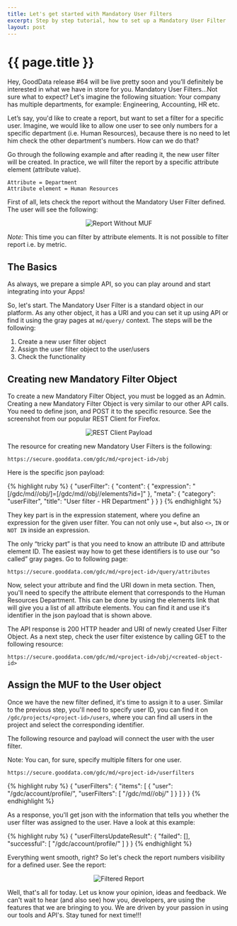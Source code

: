 ```yaml
---
title: Let's get started with Mandatory User Filters
excerpt: Step by step tutorial, how to set up a Mandatory User Filter
layout: post
---
```


# {{ page.title }}

Hey, GoodData release #64 will be live pretty soon and you’ll definitely be interested in what we have in store for you. Mandatory User Filters...Not sure what to expect? Let's imagine the following situation: Your company has multiple departments, for example: Engineering, Accounting, HR etc.

Let’s say, you'd like to create a report, but want to set a filter for a specific user. Imagine, we would like to allow one user to see only numbers for a specific department (i.e. Human Resources), because there is no need to let him check the other department's numbers. How can we do that? 

Go through the following example and after reading it, the new user filter will be created. In practice, we will filter the report by a specific attribute element (attribute value). 

`Attribute = Department`  
`Attribute element = Human Resources`

First of all, lets check the report without the Mandatory User Filter defined. The user will see the following:

<p>
<center><img src="{{ site.root }}/images/posts/Report-without-muf.png" alt="Report Without MUF"></center>
</p>

*Note:* This time you can filter by attribute elements. It is not possible to filter report i.e. by metric.

## The Basics

As always, we prepare a simple API, so you can play around and start integrating into your Apps!

So, let's start. The Mandatory User Filter is a standard object in our platform. As any other object, it has a URI and you can set it up using API or find it using the gray pages at `md/query/` context. The steps will be the following:

1) Create a new user filter object  
2) Assign the user filter object to the user/users  
3) Check the functionality  

## Creating new Mandatory Filter Object

To create a new Mandatory Filter Object, you must be logged as an Admin. Creating a new Mandatory Filter Object is very similar to our other API calls. You need to define json, and POST it to the specific resource. See the screenshot from our popular REST Client for Firefox.

<p>
<center><img src="{{ site.root }}/images/posts/REST-Client-payload.png" alt="REST Client Payload"></center>
</p>

The resource for creating new Mandatory User Filters is the following:

`https://secure.gooddata.com/gdc/md/<project-id>/obj`

Here is the specific json payload:

{% highlight ruby %}
{
    "userFilter": {
        "content": {
            "expression": "[/gdc/md/<project-id>/obj/<object-id>]=[/gdc/md/<project-id>/obj/<object-id>/elements?id=<element-id>]"
        },
        "meta": {
            "category": "userFilter",
            "title": "User filter - HR Department"
        }
    }
}
{% endhighlight %}

They key part is in the expression statement, where you define an expression for the given user filter. You can not only use `=`, but also `<>`, `IN` or `NOT IN` inside an expression.

The only “tricky part” is that you need to know an attribute ID and attribute element ID. The easiest way how to get these identifiers is to use our “so called” gray pages. Go to following page:

`https://secure.gooddata.com/gdc/md/<project-id>/query/attributes`

Now, select your attribute and find the URI down in meta section. Then, you'll need to specify the attribute element that corresponds to the Human Resources Department. This can be done by using the elements link that will give you a list of all attribute elements. You can find it and use it's identifier in the json payload that is shown above.

The API response is 200 HTTP header and URI of newly created User Filter Object. As a next step, check the user filter existence by calling GET to the following resource:

`https://secure.gooddata.com/gdc/md/<project-id>/obj/<created-object-id>`

## Assign the MUF to the User object

Once we have the new filter defined, it's time to assign it to a user. Similar to the previous step, you'll need to specify user ID, you can find it on `/gdc/projects/<project-id>/users`, where you can find all users in the project and select the corresponding identifier.

The following resource and payload will connect the user with the user filter. 

Note: You can, for sure, specify multiple filters for one user.

`https://secure.gooddata.com/gdc/md/<project-id>/userfilters`

{% highlight ruby %}
{ 
	"userFilters": {
        "items": [
            {
                "user": "/gdc/account/profile/<user-id>",
                "userFilters": [
                    "/gdc/md/<project-id>/obj/<user-filter-object-id>"
                ]
            }
        ]
    }
}
{% endhighlight %}

As a response, you'll get json with the information that tells you whether the user filter was assigned to the user. Have a look at this example:

{% highlight ruby %}
{
  "userFiltersUpdateResult": {
      "failed": [],
      "successful": [
           "/gdc/account/profile/<profile-id>"
        ]
    }
}
{% endhighlight %}

Everything went smooth, right? So let's check the report numbers visibility for a defined user. See the report:

<p>
<center><img src="{{ site.root }}/images/posts/Filtered-Report.png" alt="Filtered Report"></center>
</p>

Well, that's all for today. Let us know your opinion, ideas and feedback. We can't wait to hear (and also see) how you, developers, are using the features that we are bringing to you. We are driven by your passion in using our tools and API's. Stay tuned for next time!!!
